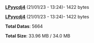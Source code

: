 [**LPyycdj4**](/data/LPyycdj4.txt) (21/01/23 - 13:24)- 1422 bytes

[**LPyycdj4**](/data/LPyycdj4.txt) (21/01/23 - 13:24)- 1422 bytes

**Total Datas**: 5664

**Total Size**: 33.96 MB / 34.0 MB